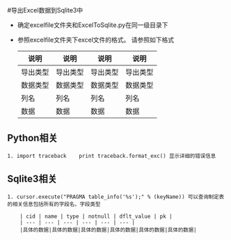 #导出Excel数据到Sqlite3中
- 确定excelfile文件夹和ExcelToSqlite.py在同一级目录下
- 参照excelfile文件夹下excel文件的格式。
    请参照如下格式
    
    | 说明     | 说明        | 说明     | 说明 |
    | ------- | ------------- | --------- |-----|
    | 导出类型 | 导出类型 | 导出类型 | 导出类型 |
    | 数据类型    | 数据类型        | 数据类型     | 数据类型 |
    | 列名    | 列名        | 列名     | 列名 |
    | 数据    | 数据        | 数据     | 数据      |
    
## Python相关
    1. import traceback    print traceback.format_exc() 显示详细的错误信息
    
## Sqlite3相关
    1. cursor.execute("PRAGMA table_info('%s');" % (keyName)) 可以查询制定表的相关信息包括所有的字段名，字段类型
    
        | cid | name | type | notnull | dflt_value | pk |
        | --- | --- | --- | --- | --- | --- |
        |具体的数据|具体的数据|具体的数据|具体的数据|具体的数据|具体的数据|